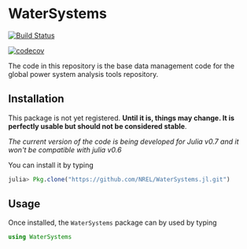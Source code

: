 # WaterSystems

[![Build Status](https://travis-ci.org/NREL/WaterSystems.jl.svg?branch=master)](https://travis-ci.org/NREL/WaterSystems.jl)

[![codecov](https://codecov.io/gh/NREL/WaterSystems.jl/branch/master/graph/badge.svg)](https://codecov.io/gh/NREL/WaterSystems.jl)


The code in this repository is the base data management code for the global power system analysis tools repository.

## Installation

This package is not yet registered. **Until it is, things may change. It is perfectly
usable but should not be considered stable**.

*The current version of the code is being developed for Julia v0.7 and it won't be compatible with julia v0.6*

You can install it by typing

```julia
julia> Pkg.clone("https://github.com/NREL/WaterSystems.jl.git")
```
## Usage

Once installed, the `WaterSystems` package can by used by typing

```julia
using WaterSystems
```
